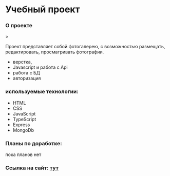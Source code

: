 <h1>Учебный проект</h1>

<h3>О проекте</h3>>
 <p>Проект представляет собой фотогалерею, с возможностью размещать, редактировать, просматривать фотографии.
 </p>
<ul>
    <li>верстка,</li>
    <li>Javascript и работа с Api</li>
    <li>работа с БД</li>
    <li>авторизация</li>
</ul>
<h3>используемые технологии:</h3> 
<ul>
<li>HTML</li>
<li>CSS</li>
<li>JavaScript</li>
<li>TypeScript</li>
<li>Express</li>
<li>MongoDb</li>
</ul>

<h3>Планы по доработке:</h3>
пока планов нет

<h3>Ссылка на сайт: <a href="https://nensy.nomoredomainsicu.ru">тут</a></h3>
